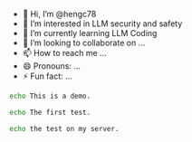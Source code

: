 - 👋 Hi, I’m @hengc78
- 👀 I’m interested in LLM security and safety
- 🌱 I’m currently learning LLM Coding
- 💞️ I’m looking to collaborate on ...
- 📫 How to reach me ...
- 😄 Pronouns: ...
- ⚡ Fun fact: ...

<!---
hengc78/hengc78 is a ✨ special ✨ repository because its `README.md` (this file) appears on your GitHub profile.
You can click the Preview link to take a look at your changes.
--->

``` bash
echo This is a demo.
```
```bash
echo The first test.
```
```bash
echo the test on my server.
```